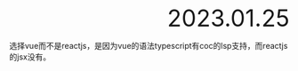 <div style="text-align:right; font-size:3em;">2023.01.25</div>

选择vue而不是reactjs，是因为vue的语法typescript有coc的lsp支持，而reactjs的jsx没有。
